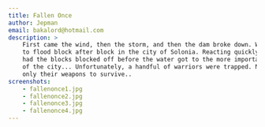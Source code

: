 ```yaml
---
title: Fallen Once
author: Jepman
email: bakalord@hotmail.com
description: >
    First came the wind, then the storm, and then the dam broke down. Water started
    to flood block after block in the city of Solonia. Reacting quickly, the mayor
    had the blocks blocked off before the water got to the more important sections
    of the city... Unfortunately, a handful of warriors were trapped. Now they have
    only their weapons to survive..
screenshots:
    - fallenonce1.jpg
    - fallenonce2.jpg
    - fallenonce3.jpg
    - fallenonce4.jpg
---
```

